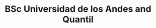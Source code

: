 ---
name: Mateo Dulce Rubio
title: BSc Universidad de los Andes and Quantil
modal-id: 1
img: robot.png      
alt: Picture of Mateo Dulce Rubio
topic: Predicting criminal behaviour with truncated Lévy flights using real data from Bogotá
bio: BSc in Mathematics and Economics, and MSc student in Economics from University of the Andes, interested in machine learning and applied math. He works as a Senior Researcher in Quantil – Applied Mathematics, a Colombian company dedicated to the development and implementation of mathematical models to solve problems from the public and private sector in Colombia. He was the principal developer of a mathematical crime prediction model for the District Security Office of Bogotá, and currently works in developing agent-based models for understanding criminal behaviour. He has led text mining and natural language processing projects developing algorithms for the extraction of information from texts, analysis of toxicity in social networks and machine learning on legal documents.
website: https://co.linkedin.com/in/mateo-dulce
tags: oral
featuredOrder: 
---
